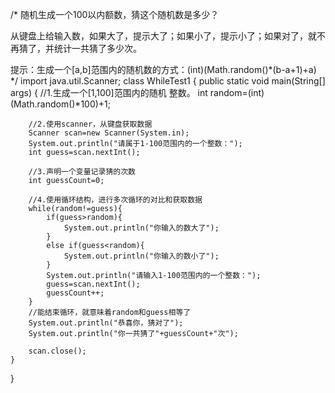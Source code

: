 /*
随机生成一个100以内额数，猜这个随机数是多少？

从键盘上给输入数，如果大了，提示大了；如果小了，提示小了；如果对了，就不再猜了，并统计一共猜了多少次。

提示：生成一个[a,b]范围内的随机数的方式：(int)(Math.random()*(b-a+1)+a)
*/
import java.util.Scanner;
class WhileTest1
{
 	public static void main(String[] args)
	{
		//1.生成一个[1,100]范围内的随机 整数。
		int random=(int)(Math.random()*100)+1;
		
		//2.使用scanner，从键盘获取数据
		Scanner scan=new Scanner(System.in);
		System.out.println("请属于1-100范围内的一个整数：");
		int guess=scan.nextInt();
		
		//3.声明一个变量记录猜的次数
		int guessCount=0;

		//4.使用循环结构，进行多次循环的对比和获取数据
		while(random!=guess){
			if(guess>random){
				System.out.println("你输入的数大了");
			}
			else if(guess<random){
				System.out.println("你输入的数小了");
			}
			System.out.println("请输入1-100范围内的一个整数：");
			guess=scan.nextInt();
			guessCount++;
		}
		//能结束循环，就意味着random和guess相等了
		System.out.println("恭喜你，猜对了");
		System.out.println("你一共猜了"+guessCount+"次");

		scan.close();
	}
}